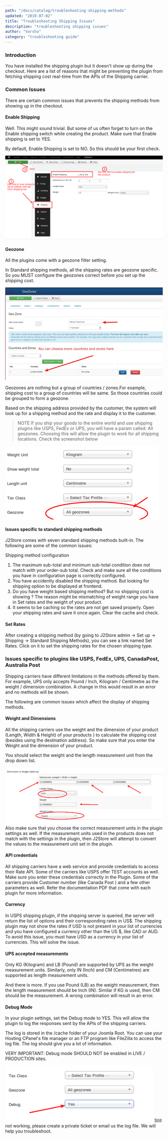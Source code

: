 ```yaml
---
path: "/docs/catalog/troubleshooting-shipping-methods"
updated: "2019-07-02"
title: "Troubleshooting Shipping Issues"
description: "troubleshooting shipping issues"
author: "Varsha"
category: "troubleshooting guide"
---
```


### Introduction

You have installed the shipping plugin but it doesn't show up during the checkout. Here are a list of reasons that might be preventing the plugin from fetching shipping cost real-time from the APIs of the Shipping carrier.

### Common Issues

There are certain common issues that prevents the shipping methods from showing up in the checkout.

#### Enable Shipping

Well. This might sound trivial. But some of us often forget to turn on the Enable shipping switch while creating the product. Make sure that Enable shipping is set to YES.

By default, Enable Shipping is set to NO. So this should be your first check.

![shipping enable](https://raw.githubusercontent.com/j2store/doc-images/master/troubleshooting-guide/troubleshooting-shipping-methods/shipping_enable_item.png)


#### Geozone

All the plugins come with a geozone filter setting.

In Standard shipping methods, all the shipping rates are geozone specific. So you MUST configure the geozones correct before you set up the shipping cost.


![shipping geozone](https://raw.githubusercontent.com/j2store/doc-images/master/troubleshooting-guide/troubleshooting-shipping-methods/shipping_geozone.jpg)


Geozones are nothing but a group of countries / zones.For example, shipping cost to a group of countries will be same. So those countries could be grouped to form a geozone.

Based on the shipping address provided by the customer, the system will look up for a shipping method and the rate and display it to the customer.

> NOTE If you ship your goods to the entire world and use shipping plugins like USPS, FedEx or UPS, you will have a param called: All geozones. Choosing this will allow the plugin to work for all shipping locations. Check the screenshot below
> 

![geozone setting](https://raw.githubusercontent.com/j2store/doc-images/master/troubleshooting-guide/troubleshooting-shipping-methods/shipping_geozone_setting.png)

#### Issues specific to standard shipping methods

J2Store comes with seven standard shipping methods built-in. The following are some of the common issues:

Shipping method configuration

1. The maximum sub-total and minimum sub-total condition does not match with your order-sub total. Check and make sure all the conditions you have in configuration page is correctly configured.
2. You have accidently disabled the shipping method. But looking for shipping option to be displayed at frontend.
3. Do you have weight based shipping method? But no shipping cost is showing ? The reason might be mismatching of weight range you have in Set rates and the weight of your product.
4. It seems to be caching so the rates are not get saved properly. Open your shipping rates and save it once again. Clear the cache and check.


#### Set Rates

After creating a shipping method (by going to J2Store admin -> Set up -> Shipping -> Standard Shipping Methods), you can see a link named Set Rates. Click on it to set the shipping rates for the chosen shipping type.

### Issues specific to plugins like USPS, FedEx, UPS, CanadaPost, Australia Post

Shipping carriers have different limitations in the methods offered by them. For example, UPS only accepts Pound / Inch, Kilogram / Centimetre as the weight / dimension combination. A change in this would result in an error and no methods will be shown.

The following are common issues which affect the display of shipping methods.

#### Weight and Dimensions

All the shipping carriers use the weight and the dimension of your product (Length, Width & Height) of your products ) to calculate the shipping cost (besides using the destination address). So make sure that you enter the Weight and the dimension of your product.

You should select the weight and the length measurement unit from the drop down list.

![weight and dimensions](https://raw.githubusercontent.com/j2store/doc-images/master/troubleshooting-guide/troubleshooting-shipping-methods/weight_and_dimensions.png)
Also make sure that you choose the correct measurement units in the plugin settings as well. If the measurement units used in the products does not match with the settings in the plugin, then J2Store will attempt to convert the values to the measurement unit set in the plugin.

#### API credentials

All shipping carriers have a web service and provide credentials to access their Rate API. Some of the carriers like USPS offer TEST accounts as well.  Make sure you enter these credentials correctly in the Plugin. Some of the carriers provide Customer number (like Canada Post ) and a few other parameters as well. Refer the documentation PDF that come with each plugin for more information.

#### Currency

In USPS shipping plugin, if the shipping server is queried, the server will return the list of options and their corresponding rates in US$. The shipping plugin may not show the rates if USD is not present in your list of currencies and you have configured a currency other than the US $, like CAD or AUD. To avoid this issue, you must have USD as a currency  in your list of currencies. This will solve the issue.

#### UPS accepted measurements

Only KG (Kilogram) and LB (Pound) are supported by UPS as the weight measurement units.  Similarly, only IN (Inch) and CM (Centimetres) are supported as length measurement units.

And there is more.  If you use Pound (LB) as the weight measurement, then the length measurement should be Inch (IN). Similar if KG is used, then CM should be the measurement. A wrong combination will result in an error.

#### Debug Mode

In your plugin settings, set the Debug mode to YES. This will allow the plugin to log the responses sent by the APIs of the shipping carriers.

The log is stored in the /cache folder of your Joomla Root. You can use your Hosting CPanel's file manager or an FTP program like FileZilla to access the log file. The log should give you a lot of information.

VERY IMPORTANT: Debug mode SHOULD NOT be enabled in LIVE / PRODUCTION sites.
> 

![debug mode](https://raw.githubusercontent.com/j2store/doc-images/master/troubleshooting-guide/troubleshooting-shipping-methods/debug_mode.png)
Still not working, please create a private ticket or email us the log file. We will help you troubleshoot.
